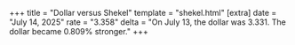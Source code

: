 +++
title = "Dollar versus Shekel"
template = "shekel.html"
[extra]
date = "July 14, 2025"
rate = "3.358"
delta = "On July 13, the dollar was 3.331. The dollar became 0.809% stronger."
+++
